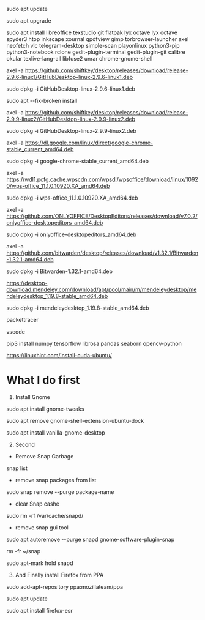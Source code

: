sudo apt update

sudo apt upgrade

sudo apt install libreoffice texstudio git flatpak lyx octave lyx octave spyder3 htop inkscape xournal qpdfview gimp torbrowser-launcher axel neofetch vlc telegram-desktop simple-scan playonlinux python3-pip python3-notebook rclone gedit-plugin-terminal gedit-plugin-git calibre okular texlive-lang-all libfuse2 unrar chrome-gnome-shell 

axel -a https://github.com/shiftkey/desktop/releases/download/release-2.9.6-linux1/GitHubDesktop-linux-2.9.6-linux1.deb

sudo dpkg -i GitHubDesktop-linux-2.9.6-linux1.deb

sudo apt --fix-broken install

axel -a https://github.com/shiftkey/desktop/releases/download/release-2.9.9-linux2/GitHubDesktop-linux-2.9.9-linux2.deb

sudo dpkg -i GitHubDesktop-linux-2.9.9-linux2.deb

axel -a https://dl.google.com/linux/direct/google-chrome-stable_current_amd64.deb

sudo dpkg -i google-chrome-stable_current_amd64.deb

axel -a https://wdl1.pcfg.cache.wpscdn.com/wpsdl/wpsoffice/download/linux/10920/wps-office_11.1.0.10920.XA_amd64.deb

sudo dpkg -i wps-office_11.1.0.10920.XA_amd64.deb

axel -a https://github.com/ONLYOFFICE/DesktopEditors/releases/download/v7.0.2/onlyoffice-desktopeditors_amd64.deb

sudo dpkg -i onlyoffice-desktopeditors_amd64.deb

axel -a https://github.com/bitwarden/desktop/releases/download/v1.32.1/Bitwarden-1.32.1-amd64.deb

sudo dpkg -i Bitwarden-1.32.1-amd64.deb

https://desktop-download.mendeley.com/download/apt/pool/main/m/mendeleydesktop/mendeleydesktop_1.19.8-stable_amd64.deb

sudo dpkg -i mendeleydesktop_1.19.8-stable_amd64.deb

packettracer

vscode

pip3 install numpy tensorflow librosa pandas seaborn opencv-python

https://linuxhint.com/install-cuda-ubuntu/

# What I do first

1. Install Gnome

sudo apt install gnome-tweaks

sudo apt remove gnome-shell-extension-ubuntu-dock

sudo apt install vanilla-gnome-desktop

2. Second

- Remove Snap Garbage

snap list

- remove snap packages from list

sudo snap remove --purge package-name

- clear Snap cashe

sudo rm -rf /var/cache/snapd/

- remove snap gui tool

sudo apt autoremove --purge snapd gnome-software-plugin-snap

rm -fr ~/snap

sudo apt-mark hold snapd

3. And Finally install Firefox from PPA

sudo add-apt-repository ppa:mozillateam/ppa

sudo apt update

sudo apt install firefox-esr
